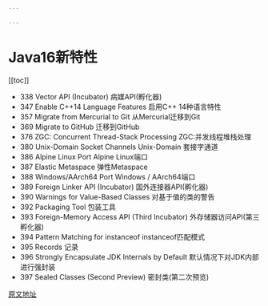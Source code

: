 ```yaml
---

---
```

# Java16新特性
[[toc]]

* 338    Vector API (Incubator)    病媒API(孵化器)
* 347    Enable C++14 Language Features    启用C++ 14种语言特性
* 357    Migrate from Mercurial to Git    从Mercurial迁移到Git
* 369    Migrate to GitHub    迁移到GitHub
* 376    ZGC: Concurrent Thread-Stack Processing    ZGC:并发线程堆栈处理
* 380    Unix-Domain Socket Channels    Unix-Domain 套接字通道
* 386    Alpine Linux Port    Alpine Linux端口
* 387    Elastic Metaspace    弹性Metaspace
* 388    Windows/AArch64 Port    Windows / AArch64端口
* 389    Foreign Linker API (Incubator)    国外连接器API(孵化器)
* 390    Warnings for Value-Based Classes    对基于值的类的警告
* 392    Packaging Tool    包装工具
* 393    Foreign-Memory Access API (Third Incubator)    外存储器访问API(第三孵化器)
* 394    Pattern Matching for instanceof    instanceof匹配模式
* 395    Records    记录
* 396    Strongly Encapsulate JDK Internals by Default    默认情况下对JDK内部进行强封装
* 397    Sealed Classes (Second Preview)    密封类(第二次预览)

[原文地址](https://openjdk.org/projects/jdk/16/)
